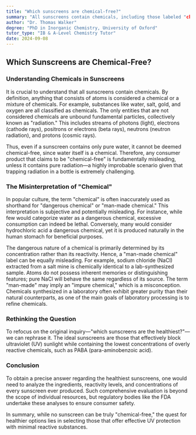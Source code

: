 ```yaml
---
title: "Which sunscreens are chemical-free?"
summary: "All sunscreens contain chemicals, including those labeled "chemical-free." The term "chemical" is often misused, with people associating it with danger or artificiality.  To determine the healthiest sunscreen, consider its effectiveness in blocking UV rays and the concentration of potentially reactive ingredients."
author: "Dr. Thomas Walker"
degree: "PhD in Inorganic Chemistry, University of Oxford"
tutor_type: "IB & A-Level Chemistry Tutor"
date: 2024-09-08
---
```


## Which Sunscreens are Chemical-Free?

### Understanding Chemicals in Sunscreens

It is crucial to understand that all sunscreens contain chemicals. By definition, anything that consists of atoms is considered a chemical or a mixture of chemicals. For example, substances like water, salt, gold, and oxygen are all classified as chemicals. The only entities that are not considered chemicals are unbound fundamental particles, collectively known as "radiation." This includes streams of photons (light), electrons (cathode rays), positrons or electrons (beta rays), neutrons (neutron radiation), and protons (cosmic rays). 

Thus, even if a sunscreen contains only pure water, it cannot be deemed chemical-free, since water itself is a chemical. Therefore, any consumer product that claims to be "chemical-free" is fundamentally misleading, unless it contains pure radiation—a highly improbable scenario given that trapping radiation in a bottle is extremely challenging.

### The Misinterpretation of "Chemical"

In popular culture, the term "chemical" is often inaccurately used as shorthand for "dangerous chemical" or "man-made chemical." This interpretation is subjective and potentially misleading. For instance, while few would categorize water as a dangerous chemical, excessive consumption can indeed be lethal. Conversely, many would consider hydrochloric acid a dangerous chemical, yet it is produced naturally in the human stomach for beneficial purposes.

The dangerous nature of a chemical is primarily determined by its concentration rather than its reactivity. Hence, a "man-made chemical" label can be equally misleading. For example, sodium chloride (NaCl) extracted from a salt mine is chemically identical to a lab-synthesized sample. Atoms do not possess inherent memories or distinguishing features; pure NaCl will behave the same regardless of its source. The term "man-made" may imply an "impure chemical," which is a misconception. Chemicals synthesized in a laboratory often exhibit greater purity than their natural counterparts, as one of the main goals of laboratory processing is to refine chemicals.

### Rethinking the Question

To refocus on the original inquiry—"which sunscreens are the healthiest?"—we can rephrase it. The ideal sunscreens are those that effectively block ultraviolet (UV) sunlight while containing the lowest concentrations of overly reactive chemicals, such as PABA (para-aminobenzoic acid). 

### Conclusion

To obtain a precise answer regarding the healthiest sunscreens, one would need to analyze the ingredients, reactivity levels, and concentrations of every sunscreen ever produced. Such comprehensive evaluation is beyond the scope of individual resources, but regulatory bodies like the FDA undertake these analyses to ensure consumer safety.

In summary, while no sunscreen can be truly "chemical-free," the quest for healthier options lies in selecting those that offer effective UV protection with minimal reactive substances.
    